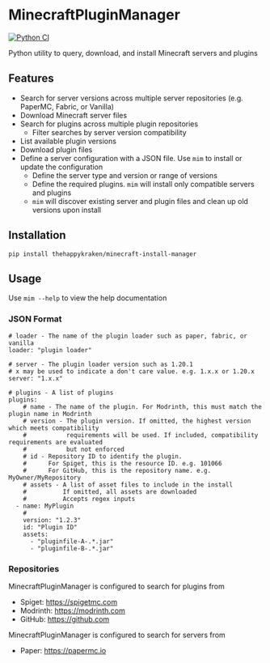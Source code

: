 # MinecraftPluginManager
[![Python CI](https://github.com/thehappykraken/MinecraftInstallManager/actions/workflows/python-ci.yml/badge.svg)](https://github.com/thehappykraken/MinecraftInstallManager/actions/workflows/python-ci.yml)

Python utility to query, download, and install Minecraft servers and plugins

## Features
- Search for server versions across multiple server repositories (e.g. PaperMC, Fabric, or Vanilla)
- Download Minecraft server files
- Search for plugins across multiple plugin repositories
    - Filter searches by server version compatibility
- List available plugin versions
- Download plugin files
- Define a server configuration with a JSON file. Use `mim` to install or update the configuration
    - Define the server type and version or range of versions
    - Define the required plugins. `mim` will install only compatible servers and plugins
    - `mim` will discover existing server and plugin files and clean up old versions upon install

## Installation
`pip install thehappykraken/minecraft-install-manager`

## Usage
Use `mim --help` to view the help documentation

### JSON Format
```
# loader - The name of the plugin loader such as paper, fabric, or vanilla
loader: "plugin loader"

# server - The plugin loader version such as 1.20.1
# x may be used to indicate a don't care value. e.g. 1.x.x or 1.20.x
server: "1.x.x"

# plugins - A list of plugins
plugins:
    # name - The name of the plugin. For Modrinth, this must match the plugin name in Modrinth
    # version - The plugin version. If omitted, the highest version which meets compatibility
    #           requirements will be used. If included, compatibility requirements are evaluated
    #           but not enforced
    # id - Repository ID to identify the plugin.
    #      For Spiget, this is the resource ID. e.g. 101066
    #      For GitHub, this is the repository name. e.g. MyOwner/MyRepository
    # assets - A list of asset files to include in the install
    #          If omitted, all assets are downloaded
    #          Accepts regex inputs
  - name: MyPlugin
    #
    version: "1.2.3"
    id: "Plugin ID"
    assets:
      - "pluginfile-A-.*.jar"
      - "pluginfile-B-.*.jar"
```

### Repositories

MinecraftPluginManager is configured to search for plugins from
- Spiget: https://spigetmc.com
- Modrinth: https://modrinth.com
- GitHub: https://github.com

MinecraftPluginManager is configured to search for servers from
- Paper: https://papermc.io
